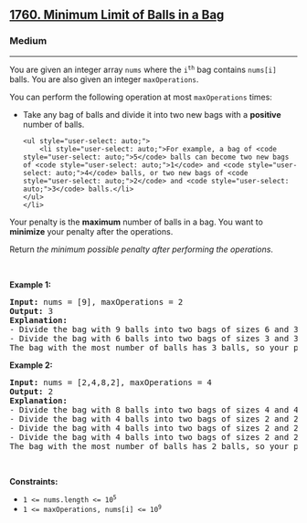 <h2><a href="https://leetcode.com/problems/minimum-limit-of-balls-in-a-bag/">1760. Minimum Limit of Balls in a Bag</a></h2><h3>Medium</h3><hr><div style="user-select: auto;"><p style="user-select: auto;">You are given an integer array <code style="user-select: auto;">nums</code> where the <code style="user-select: auto;">i<sup style="user-select: auto;">th</sup></code> bag contains <code style="user-select: auto;">nums[i]</code> balls. You are also given an integer <code style="user-select: auto;">maxOperations</code>.</p>

<p style="user-select: auto;">You can perform the following operation at most <code style="user-select: auto;">maxOperations</code> times:</p>

<ul style="user-select: auto;">
	<li style="user-select: auto;">Take any bag of balls and divide it into two new bags with a <strong style="user-select: auto;">positive </strong>number of balls.

	<ul style="user-select: auto;">
		<li style="user-select: auto;">For example, a bag of <code style="user-select: auto;">5</code> balls can become two new bags of <code style="user-select: auto;">1</code> and <code style="user-select: auto;">4</code> balls, or two new bags of <code style="user-select: auto;">2</code> and <code style="user-select: auto;">3</code> balls.</li>
	</ul>
	</li>
</ul>

<p style="user-select: auto;">Your penalty is the <strong style="user-select: auto;">maximum</strong> number of balls in a bag. You want to <strong style="user-select: auto;">minimize</strong> your penalty after the operations.</p>

<p style="user-select: auto;">Return <em style="user-select: auto;">the minimum possible penalty after performing the operations</em>.</p>

<p style="user-select: auto;">&nbsp;</p>
<p style="user-select: auto;"><strong class="example" style="user-select: auto;">Example 1:</strong></p>

<pre style="user-select: auto;"><strong style="user-select: auto;">Input:</strong> nums = [9], maxOperations = 2
<strong style="user-select: auto;">Output:</strong> 3
<strong style="user-select: auto;">Explanation:</strong> 
- Divide the bag with 9 balls into two bags of sizes 6 and 3. [<strong style="user-select: auto;"><u style="user-select: auto;">9</u></strong>] -&gt; [6,3].
- Divide the bag with 6 balls into two bags of sizes 3 and 3. [<strong style="user-select: auto;"><u style="user-select: auto;">6</u></strong>,3] -&gt; [3,3,3].
The bag with the most number of balls has 3 balls, so your penalty is 3 and you should return 3.
</pre>

<p style="user-select: auto;"><strong class="example" style="user-select: auto;">Example 2:</strong></p>

<pre style="user-select: auto;"><strong style="user-select: auto;">Input:</strong> nums = [2,4,8,2], maxOperations = 4
<strong style="user-select: auto;">Output:</strong> 2
<strong style="user-select: auto;">Explanation:</strong>
- Divide the bag with 8 balls into two bags of sizes 4 and 4. [2,4,<strong style="user-select: auto;"><u style="user-select: auto;">8</u></strong>,2] -&gt; [2,4,4,4,2].
- Divide the bag with 4 balls into two bags of sizes 2 and 2. [2,<strong style="user-select: auto;"><u style="user-select: auto;">4</u></strong>,4,4,2] -&gt; [2,2,2,4,4,2].
- Divide the bag with 4 balls into two bags of sizes 2 and 2. [2,2,2,<strong style="user-select: auto;"><u style="user-select: auto;">4</u></strong>,4,2] -&gt; [2,2,2,2,2,4,2].
- Divide the bag with 4 balls into two bags of sizes 2 and 2. [2,2,2,2,2,<strong style="user-select: auto;"><u style="user-select: auto;">4</u></strong>,2] -&gt; [2,2,2,2,2,2,2,2].
The bag with the most number of balls has 2 balls, so your penalty is 2, and you should return 2.
</pre>

<p style="user-select: auto;">&nbsp;</p>
<p style="user-select: auto;"><strong style="user-select: auto;">Constraints:</strong></p>

<ul style="user-select: auto;">
	<li style="user-select: auto;"><code style="user-select: auto;">1 &lt;= nums.length &lt;= 10<sup style="user-select: auto;">5</sup></code></li>
	<li style="user-select: auto;"><code style="user-select: auto;">1 &lt;= maxOperations, nums[i] &lt;= 10<sup style="user-select: auto;">9</sup></code></li>
</ul>
</div>